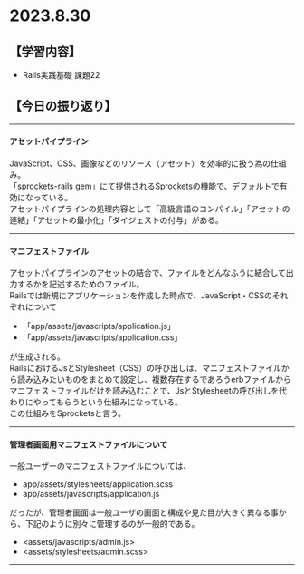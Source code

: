 # 2023.8.30
## 【学習内容】
- Rails実践基礎 課題22

## 【今日の振り返り】
___
#### アセットパイプライン
JavaScript、CSS、画像などのリソース（アセット）を効率的に扱う為の仕組み。  
「sprockets-rails gem」にて提供されるSprocketsの機能で、デフォルトで有効になっている。  
アセットパイプラインの処理内容として「高級言語のコンパイル」「アセットの連結」「アセットの最小化」「ダイジェストの付与」がある。  
___
#### マニフェストファイル
アセットパイプラインのアセットの結合で、ファイルをどんなふうに結合して出力するかを記述するためのファイル。  
Railsでは新規にアプリケーションを作成した時点で、JavaScript・CSSのそれぞれについて  

- 「app/assets/javascripts/application.js」  
- 「app/assets/javascripts/application.css」  

が生成される。  
RailsにおけるJsとStylesheet（CSS）の呼び出しは、マニフェストファイルから読み込みたいものをまとめて設定し、複数存在するであろうerbファイルからマニフェストファイルだけを読み込むことで、JsとStylesheetの呼び出しを代わりにやってもらうという仕組みになっている。  
この仕組みをSprocketsと言う。
___
#### 管理者画面用マニフェストファイルについて
一般ユーザーのマニフェストファイルについては、  

- app/assets/stylesheets/application.scss  
- app/assets/javascripts/application.js

だったが、管理者画面は一般ユーザの画面と構成や見た目が大きく異なる事から、下記のように別々に管理するのが一般的である。  

- <assets/javascripts/admin.js>
- <assets/stylesheets/admin.scss>  
___
